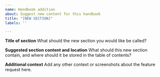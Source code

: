 ```yaml
---
name: Handbook addition
about: Suggest new content for this handbook
title: "[NEW SECTION]"
labels: ''

---
```


**Title of section**
What should the new section you would like be called?

**Suggested section content and location**
What should this new section contain, and where should it be stored in the table of contents?

**Additional context**
Add any other context or screenshots about the feature request here.
